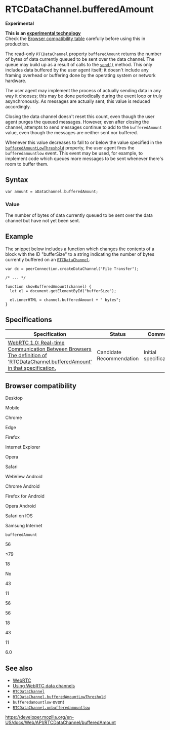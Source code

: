 # RTCDataChannel.bufferedAmount

**Experimental**

**This is an [experimental technology](https://developer.mozilla.org/en-US/docs/MDN/Guidelines/Conventions_definitions#experimental)**  
Check the [Browser compatibility table](#browser_compatibility) carefully before using this in production.

The read-only `RTCDataChannel` property `bufferedAmount` returns the number of bytes of data currently queued to be sent over the data channel. The queue may build up as a result of calls to the [`send()`](send) method. This only includes data buffered by the user agent itself; it doesn't include any framing overhead or buffering done by the operating system or network hardware.

The user agent may implement the process of actually sending data in any way it chooses; this may be done periodically during the event loop or truly asynchronously. As messages are actually sent, this value is reduced accordingly.

Closing the data channel doesn't reset this count, even though the user agent purges the queued messages. However, even after closing the channel, attempts to send messages continue to add to the `bufferedAmount` value, even though the messages are neither sent nor buffered.

Whenever this value decreases to fall to or below the value specified in the [`bufferedAmountLowThreshold`](bufferedamountlowthreshold) property, the user agent fires the `bufferedamountlow` event. This event may be used, for example, to implement code which queues more messages to be sent whenever there's room to buffer them.

## Syntax

    var amount = aDataChannel.bufferedAmount;

### Value

The number of bytes of data currently queued to be sent over the data channel but have not yet been sent.

## Example

The snippet below includes a function which changes the contents of a block with the ID "bufferSize" to a string indicating the number of bytes currently buffered on an [`RTCDataChannel`](../rtcdatachannel).

    var dc = peerConnection.createDataChannel("File Transfer");

    /* ... */

    function showBufferedAmount(channel) {
      let el = document.getElementById("bufferSize");

      el.innerHTML = channel.bufferedAmount + " bytes";
    }

## Specifications

<table><thead><tr class="header"><th>Specification</th><th>Status</th><th>Comment</th></tr></thead><tbody><tr class="odd"><td><a href="https://w3c.github.io/webrtc-pc/#dom-datachannel-bufferedamount">WebRTC 1.0: Real-time Communication Between Browsers<br />
<span class="small">The definition of 'RTCDataChannel.bufferedAmount' in that specification.</span></a></td><td><span class="spec-cr">Candidate Recommendation</span></td><td>Initial specification.</td></tr></tbody></table>

## Browser compatibility

Desktop

Mobile

Chrome

Edge

Firefox

Internet Explorer

Opera

Safari

WebView Android

Chrome Android

Firefox for Android

Opera Android

Safari on IOS

Samsung Internet

`bufferedAmount`

56

≤79

18

No

43

11

56

56

18

43

11

6.0

## See also

- [WebRTC](../webrtc_api)
- [Using WebRTC data channels](../webrtc_api/using_data_channels)
- [`RTCDataChannel`](../rtcdatachannel)
- [`RTCDataChannel.bufferedAmountLowThreshold`](bufferedamountlowthreshold)
- `bufferedamountlow` event
- [`RTCDataChannel.onbufferedamountlow`](onbufferedamountlow)

<a href="https://developer.mozilla.org/en-US/docs/Web/API/RTCDataChannel/bufferedAmount" class="_attribution-link">https://developer.mozilla.org/en-US/docs/Web/API/RTCDataChannel/bufferedAmount</a>
